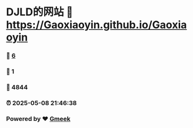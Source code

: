 # DJLD的网站 :link: https://Gaoxiaoyin.github.io/Gaoxiaoyin 
### :page_facing_up: [6](https://Gaoxiaoyin.github.io/Gaoxiaoyin/tag.html) 
### :speech_balloon: 1 
### :hibiscus: 4844 
### :alarm_clock: 2025-05-08 21:46:38 
### Powered by :heart: [Gmeek](https://github.com/Meekdai/Gmeek)
